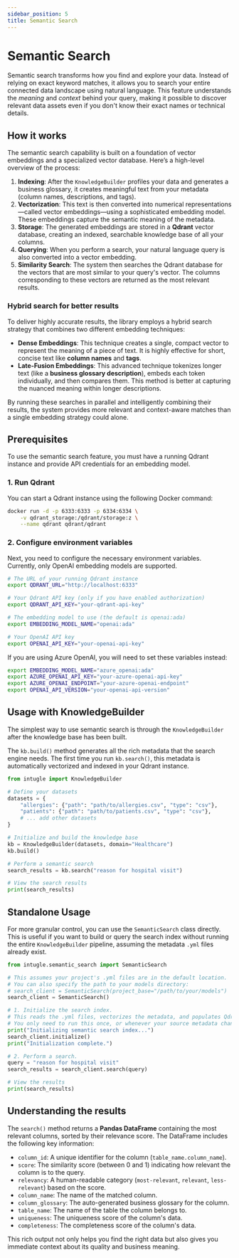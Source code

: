 ```yaml
---
sidebar_position: 5
title: Semantic Search
---
```


# Semantic Search

Semantic search transforms how you find and explore your data. Instead of relying on exact keyword matches, it allows you to search your entire connected data landscape using natural language. This feature understands the *meaning* and *context* behind your query, making it possible to discover relevant data assets even if you don't know their exact names or technical details.

## How it works

The semantic search capability is built on a foundation of vector embeddings and a specialized vector database. Here’s a high-level overview of the process:

1.  **Indexing**: After the `KnowledgeBuilder` profiles your data and generates a business glossary, it creates meaningful text from your metadata (column names, descriptions, and tags).
2.  **Vectorization**: This text is then converted into numerical representations—called vector embeddings—using a sophisticated embedding model. These embeddings capture the semantic meaning of the metadata.
3.  **Storage**: The generated embeddings are stored in a **Qdrant** vector database, creating an indexed, searchable knowledge base of all your columns.
4.  **Querying**: When you perform a search, your natural language query is also converted into a vector embedding.
5.  **Similarity Search**: The system then searches the Qdrant database for the vectors that are most similar to your query's vector. The columns corresponding to these vectors are returned as the most relevant results.

### Hybrid search for better results

To deliver highly accurate results, the library employs a hybrid search strategy that combines two different embedding techniques:

*   **Dense Embeddings**: This technique creates a single, compact vector to represent the meaning of a piece of text. It is highly effective for short, concise text like **column names** and **tags**.
*   **Late-Fusion Embeddings**: This advanced technique tokenizes longer text (like a **business glossary description**), embeds each token individually, and then compares them. This method is better at capturing the nuanced meaning within longer descriptions.

By running these searches in parallel and intelligently combining their results, the system provides more relevant and context-aware matches than a single embedding strategy could alone.

## Prerequisites

To use the semantic search feature, you must have a running Qdrant instance and provide API credentials for an embedding model.

### 1. Run Qdrant

You can start a Qdrant instance using the following Docker command:

```bash
docker run -d -p 6333:6333 -p 6334:6334 \
    -v qdrant_storage:/qdrant/storage:z \
    --name qdrant qdrant/qdrant
```

### 2. Configure environment variables

Next, you need to configure the necessary environment variables. Currently, only OpenAI embedding models are supported.

```bash
# The URL of your running Qdrant instance
export QDRANT_URL="http://localhost:6333"

# Your Qdrant API key (only if you have enabled authorization)
export QDRANT_API_KEY="your-qdrant-api-key"

# The embedding model to use (the default is openai:ada)
export EMBEDDING_MODEL_NAME="openai:ada"

# Your OpenAI API key
export OPENAI_API_KEY="your-openai-api-key"
```

If you are using Azure OpenAI, you will need to set these variables instead:

```bash
export EMBEDDING_MODEL_NAME="azure_openai:ada"
export AZURE_OPENAI_API_KEY="your-azure-openai-api-key"
export AZURE_OPENAI_ENDPOINT="your-azure-openai-endpoint"
export OPENAI_API_VERSION="your-openai-api-version"
```

## Usage with KnowledgeBuilder

The simplest way to use semantic search is through the `KnowledgeBuilder` after the knowledge base has been built.

The `kb.build()` method generates all the rich metadata that the search engine needs. The first time you run `kb.search()`, this metadata is automatically vectorized and indexed in your Qdrant instance.

```python
from intugle import KnowledgeBuilder

# Define your datasets
datasets = {
    "allergies": {"path": "path/to/allergies.csv", "type": "csv"},
    "patients": {"path": "path/to/patients.csv", "type": "csv"},
    # ... add other datasets
}

# Initialize and build the knowledge base
kb = KnowledgeBuilder(datasets, domain="Healthcare")
kb.build()

# Perform a semantic search
search_results = kb.search("reason for hospital visit")

# View the search results
print(search_results)
```

## Standalone Usage

For more granular control, you can use the `SemanticSearch` class directly. This is useful if you want to build or query the search index without running the entire `KnowledgeBuilder` pipeline, assuming the metadata `.yml` files already exist.

```python
from intugle.semantic_search import SemanticSearch

# This assumes your project's .yml files are in the default location.
# You can also specify the path to your models directory:
# search_client = SemanticSearch(project_base="/path/to/your/models")
search_client = SemanticSearch()

# 1. Initialize the search index.
# This reads the .yml files, vectorizes the metadata, and populates Qdrant.
# You only need to run this once, or whenever your source metadata changes.
print("Initializing semantic search index...")
search_client.initialize()
print("Initialization complete.")

# 2. Perform a search.
query = "reason for hospital visit"
search_results = search_client.search(query)

# View the results
print(search_results)
```

## Understanding the results

The `search()` method returns a **Pandas DataFrame** containing the most relevant columns, sorted by their relevance score. The DataFrame includes the following key information:

*   `column_id`: A unique identifier for the column (`table_name.column_name`).
*   `score`: The similarity score (between 0 and 1) indicating how relevant the column is to the query.
*   `relevancy`: A human-readable category (`most-relevant`, `relevant`, `less-relevant`) based on the score.
*   `column_name`: The name of the matched column.
*   `column_glossary`: The auto-generated business glossary for the column.
*   `table_name`: The name of the table the column belongs to.
*   `uniqueness`: The uniqueness score of the column's data.
*   `completeness`: The completeness score of the column's data.

This rich output not only helps you find the right data but also gives you immediate context about its quality and business meaning.